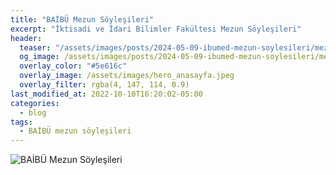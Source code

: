 ```yaml
---
title: "BAİBÜ Mezun Söyleşileri"
excerpt: "İktisadi ve İdari Bilimler Fakültesi Mezun Söyleşileri"
header:
  teaser: "/assets/images/posts/2024-05-09-ibumed-mezun-soylesileri/mezun-soylesileri.png"
  og_image: /assets/images/posts/2024-05-09-ibumed-mezun-soylesileri/mezun-soylesileri.png
  overlay_color: "#5e616c"
  overlay_image: /assets/images/hero_anasayfa.jpeg
  overlay_filter: rgba(4, 147, 114, 0.9)
last_modified_at: 2022-10-10T16:20:02-05:00
categories:
  - blog
tags:
  - BAİBÜ mezun söyleşileri
---
```


<img src="{{ site.url }}{{ site.baseurl }}/assets/images/posts/2024-05-09-ibumed-mezun-soylesileri/mezun-soylesileri.png" alt="BAİBÜ Mezun Söyleşileri">





